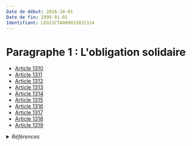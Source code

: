 ```yaml
---
Date de début: 2016-10-01
Date de fin: 2999-01-01
Identifiant: LEGISCTA000032031314
---
```


<h1>Paragraphe 1 : L'obligation solidaire</h1>

- [Article 1310](article_1310.md)
- [Article 1311](article_1311.md)
- [Article 1312](article_1312.md)
- [Article 1313](article_1313.md)
- [Article 1314](article_1314.md)
- [Article 1315](article_1315.md)
- [Article 1316](article_1316.md)
- [Article 1317](article_1317.md)
- [Article 1318](article_1318.md)
- [Article 1319](article_1319.md)

<details>
  <summary><em>Références</em></summary>

  <h2>Articles faisant référence à la section</h2>
  
  <ul>
    <li>
      <a href="https://legal.tricoteuses.fr//redirection/LEGIARTI000032006593?vers=git&vers=legifrance">Ordonnance n° 2016-131 du 10 février 2016 portant réforme du droit des contrats, du régime général et de la preuve des obligations - article 3 ENTIEREMENT_MODIF</a> CREE source
    </li>
  </ul>
</details>
